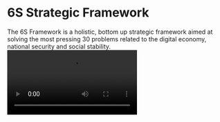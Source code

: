 # 6S Strategic Framework
The 6S Framework is a holistic, bottom up strategic framework aimed at solving the most pressing 30 problems related to the digital economy, national security and social stability.
<video src=https://github.com/nustato/6S-Framework/assets/172958993/c8da8f0a-a954-40b5-bac8-98fdff8dae02/>
